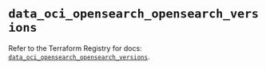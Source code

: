 # `data_oci_opensearch_opensearch_versions`

Refer to the Terraform Registry for docs: [`data_oci_opensearch_opensearch_versions`](https://registry.terraform.io/providers/oracle/oci/7.19.0/docs/data-sources/opensearch_opensearch_versions).
